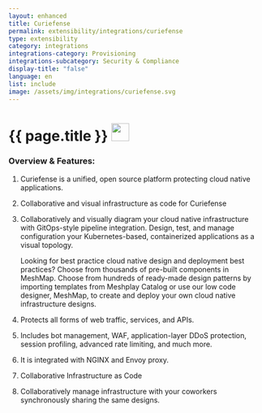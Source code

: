 ```yaml
---
layout: enhanced
title: Curiefense
permalink: extensibility/integrations/curiefense
type: extensibility
category: integrations
integrations-category: Provisioning
integrations-subcategory: Security & Compliance
display-title: "false"
language: en
list: include
image: /assets/img/integrations/curiefense.svg
---
```


<h1>{{ page.title }} <img src="{{ page.image }}" style="width: 35px; height: 35px;" /></h1>


<!-- This needs replaced with the Category property, not the sub-category.
 #### About: Curiefense is a unified, open source platform protecting cloud native applications. -->

### Overview & Features:

1. Curiefense is a unified, open source platform protecting cloud native applications.

2. Collaborative and visual infrastructure as code for Curiefense

4. 
    Collaboratively and visually diagram your cloud native infrastructure with GitOps-style pipeline integration. Design, test, and manage configuration your Kubernetes-based, containerized applications as a visual topology.



    Looking for best practice cloud native design and deployment best practices? Choose from thousands of pre-built components in MeshMap. Choose from hundreds of ready-made design patterns by importing templates from Meshplay Catalog or use our low code designer, MeshMap, to create and deploy your own cloud native infrastructure designs.



5. Protects all forms of web traffic, services, and APIs.

6. Includes bot management, WAF, application-layer DDoS protection, session profiling, advanced rate limiting, and much more.

7. It is integrated with NGINX and Envoy proxy.

8. Collaborative Infrastructure as Code

9. Collaboratively manage infrastructure with your coworkers synchronously sharing the same designs.

